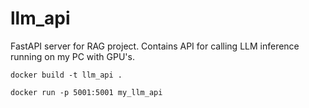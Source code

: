 # llm_api
FastAPI server for RAG project. Contains API for calling LLM inference running on my PC with GPU's.

`docker build -t llm_api .`

`docker run -p 5001:5001 my_llm_api`